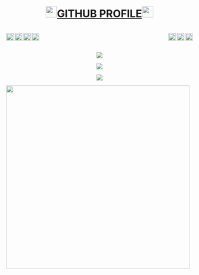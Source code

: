 <h1 align="center"><img src="https://github.com/ximfine/XUserbot/blob/227f1311bc6f9a484e79da8cdaa0df53d6cd87ec/userbot/resources/Music.gif" width="30px"><u><b>GITHUB PROFILE</b></u><img src="https://github.com/ximfine/XUserbot/blob/227f1311bc6f9a484e79da8cdaa0df53d6cd87ec/userbot/resources/Music.gif" width="30px"></h1><br>

<a href="https://www.reddit.com/user">
  <img align="right" alt="ximfine Reddit" width="20px" src="https://cdn.jsdelivr.net/npm/simple-icons@v3/icons/reddit.svg" />
</a>
<a href="https://www.youtube.com">
  <img align="right" alt="ximfine Youtube Channel" width="20px" src="https://cdn.jsdelivr.net/npm/simple-icons@v3/icons/youtube.svg" />
</a>
<a href="https://pinterest.com">
  <img align="right" alt="ximfine Pinterest" width="20px" src="https://cdn.jsdelivr.net/npm/simple-icons@v3/icons/pinterest.svg" />
</a>
<a href="https://t.me/X_Newbie">
  <img align="left" alt="ximfine Telegram" width="20px" src="https://cdn.jsdelivr.net/npm/simple-icons@v3/icons/telegram.svg" />
</a>
<a href="https://twitter.com">
  <img align="left" alt="ximfine Twitter" width="20px" src="https://cdn.jsdelivr.net/npm/simple-icons@v3/icons/twitter.svg" />
</a>
<a href="https://www.instagram.com/">
  <img align="left" alt="ximfine Instagram" width="20px" src="https://cdn.jsdelivr.net/npm/simple-icons@v3/icons/instagram.svg" />
</a>
<a href="https://www.facebook.com">
  <img align="center" alt="ximfine Facebook" width="20px" src="https://cdn.jsdelivr.net/npm/simple-icons@v3/icons/facebook.svg" />
</a>
<br>
<br><p align="center"><a href="https://github.com/ximfine"><img src="https://img.shields.io/badge/dynamic/json?logo=github&label=GitHub+Followers&labelColor=282c34&color=181717&query=%24.data.totalSubs&url=https%3A%2F%2Fapi.spencerwoo.com%2Fsubstats%2F%3Fsource%3Dgithub%26queryKey%3Dximfine&longCache=true"></a></p>
<p align="center"><a href="https://github.com/ximfine"><img src="https://github-readme-stats.vercel.app/api?username=ximfine&show_icons=true&theme=radical"></a></p>
<p align="center"><a href="https://github.com/ximfine"><img src="https://github-readme-stats.vercel.app/api/top-langs/?username=ximfine&theme=radical&layout=compact"></a></p>
<img src="https://camo.githubusercontent.com/992babdffd8c74a1502de375fbdf7e4d54773242/68747470733a2f2f6d656469612e67697068792e636f6d2f6d656469612f53576f536b4e36447854737a71494b4571762f67697068792e676966" width="495px">
